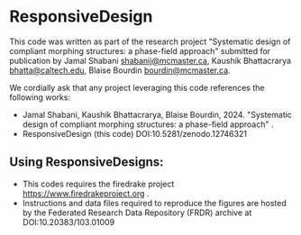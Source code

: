 # ResponsiveDesign
This code was written as part of the research project "Systematic design of compliant morphing structures: a phase-field approach" submitted for publication by Jamal Shabani <shabanij@mcmaster.ca>, Kaushik Bhattacrarya <bhatta@caltech.edu>, Blaise Bourdin <bourdin@mcmaster.ca>.

We cordially ask that any project leveraging this code references the following works:
   * Jamal Shabani, Kaushik Bhattacrarya, Blaise Bourdin, 2024. "Systematic design of compliant morphing structures: a phase-field approach" <DOI to be inserted later>.
   * ResponsiveDesign (this code) DOI:10.5281/zenodo.12746321  

## Using ResponsiveDesigns:
   * This codes requires the firedrake project https://www.firedrakeproject.org . 
   * Instructions and data files required to reproduce the figures are hosted by the Federated Research Data Repository (FRDR) archive at DOI:10.20383/103.01009


